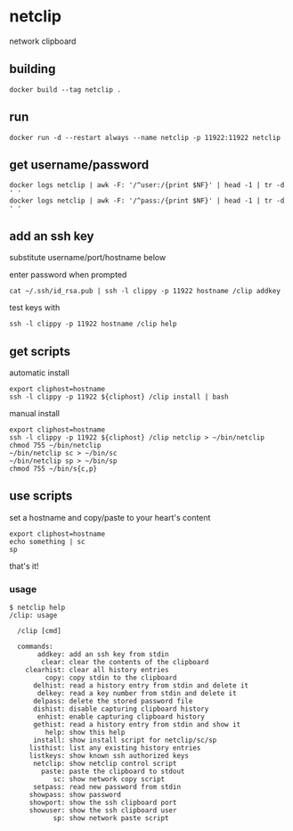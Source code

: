 # netclip

network clipboard

## building

```
docker build --tag netclip .
```

## run

```
docker run -d --restart always --name netclip -p 11922:11922 netclip
```

## get username/password

```
docker logs netclip | awk -F: '/^user:/{print $NF}' | head -1 | tr -d ' '
docker logs netclip | awk -F: '/^pass:/{print $NF}' | head -1 | tr -d ' '
```

## add an ssh key

substitute username/port/hostname below

enter password when prompted

```
cat ~/.ssh/id_rsa.pub | ssh -l clippy -p 11922 hostname /clip addkey
```

test keys with

```
ssh -l clippy -p 11922 hostname /clip help
```

## get scripts

automatic install

```
export cliphost=hostname
ssh -l clippy -p 11922 ${cliphost} /clip install | bash
```

manual install

```
export cliphost=hostname
ssh -l clippy -p 11922 ${cliphost} /clip netclip > ~/bin/netclip
chmod 755 ~/bin/netclip
~/bin/netclip sc > ~/bin/sc
~/bin/netclip sp > ~/bin/sp
chmod 755 ~/bin/s{c,p}
```

## use scripts

set a hostname and copy/paste to your heart's content

```
export cliphost=hostname
echo something | sc
sp
```

that's it!

### usage

```
$ netclip help
/clip: usage

  /clip [cmd]

  commands:
       addkey: add an ssh key from stdin
        clear: clear the contents of the clipboard
    clearhist: clear all history entries
         copy: copy stdin to the clipboard
      delhist: read a history entry from stdin and delete it
       delkey: read a key number from stdin and delete it
      delpass: delete the stored password file
      dishist: disable capturing clipboard history
       enhist: enable capturing clipboard history
      gethist: read a history entry from stdin and show it
         help: show this help
      install: show install script for netclip/sc/sp
     listhist: list any existing history entries
     listkeys: show known ssh authorized keys
      netclip: show netclip control script
        paste: paste the clipboard to stdout
           sc: show network copy script
      setpass: read new password from stdin
     showpass: show password
     showport: show the ssh clipboard port
     showuser: show the ssh clipboard user
           sp: show network paste script
```
